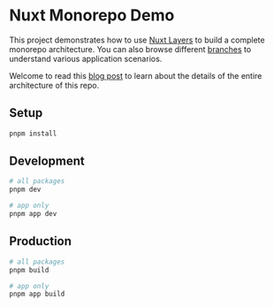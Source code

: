 # Nuxt Monorepo Demo

This project demonstrates how to use [Nuxt Layers](https://nuxt.com/docs/getting-started/layers) to build a complete monorepo architecture. You can also browse different [branches](https://github.com/serkodev/nuxt-monorepo/branches) to understand various application scenarios.

Welcome to read this [blog post](https://serko.dev/post/nuxt-3-monorepo) to learn about the details of the entire architecture of this repo.

## Setup

```bash
pnpm install
```

## Development

```bash
# all packages
pnpm dev

# app only
pnpm app dev
```

## Production

```bash
# all packages
pnpm build

# app only
pnpm app build
```
